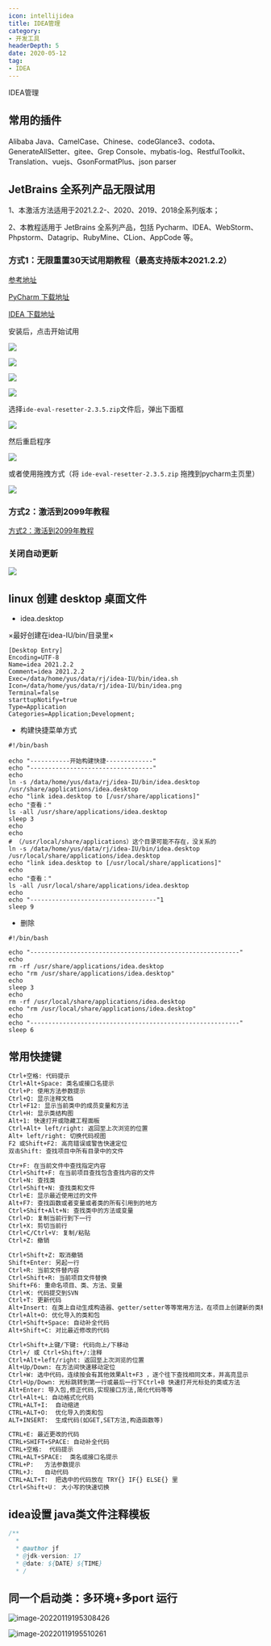 ```yaml
---
icon: intellijidea
title: IDEA管理
category: 
- 开发工具
headerDepth: 5
date: 2020-05-12
tag:
- IDEA
---
```


IDEA管理

<!-- more -->

## 常用的插件

Alibaba Java、CamelCase、Chinese、codeGlance3、codota、GenerateAllSetter、gitee、Grep Console、mybatis-log、RestfulToolkit、Translation、vuejs、GsonFormatPlus、json parser

## JetBrains 全系列产品无限试用

1、本激活方法适用于2021.2.2-、2020、2019、2018全系列版本；

2、本教程适用于 JetBrains 全系列产品，包括 Pycharm、IDEA、WebStorm、Phpstorm、Datagrip、RubyMine、CLion、AppCode 等。

### 方式1：无限重置30天试用期教程（最高支持版本2021.2.2）

[参考地址](https://www.exception.site/essay/idea-reset-eval)

[PyCharm 下载地址](https://www.jetbrains.com/zh-cn/pycharm/download/other.html)

[IDEA 下载地址](https://www.jetbrains.com/zh-cn/idea/download/other.html)

安装后，点击开始试用

![](./idea.assets/true-image-20230301211748832.png)

![](./idea.assets/true-image-20230301211951293.png)

![](./idea.assets/true-image-20230301212014921.png)

![](./idea.assets/true-image-20230301212154794.png)

选择`ide-eval-resetter-2.3.5.zip`文件后，弹出下面框

![](./idea.assets/true-image-20230301212245629.png)

然后重启程序

![](./idea.assets/true-image-20230301212757684.png)

或者使用拖拽方式（将 `ide-eval-resetter-2.3.5.zip` 拖拽到pycharm主页里）

![](./idea.assets/true-image-2023030166.png)

### 方式2：激活到2099年教程

[方式2：激活到2099年教程](https://www.exception.site/essay/how-to-free-use-intellij-idea-2019-3)

### 关闭自动更新

![](./idea.assets/true-image-2023030177.png)


## linux 创建 desktop 桌面文件

- idea.desktop

×最好创建在idea-IU/bin/目录里×

```
[Desktop Entry]
Encoding=UTF-8
Name=idea 2021.2.2
Comment=idea 2021.2.2
Exec=/data/home/yus/data/rj/idea-IU/bin/idea.sh
Icon=/data/home/yus/data/rj/idea-IU/bin/idea.png
Terminal=false
starttupNotify=true
Type=Application
Categories=Application;Development;
```

- 构建快捷菜单方式

```
#!/bin/bash

echo "-----------开始构建快捷-------------"
echo "----------------------------------"
echo
ln -s /data/home/yus/data/rj/idea-IU/bin/idea.desktop /usr/share/applications/idea.desktop
echo "link idea.desktop to [/usr/share/applications]"
echo "查看："
ls -all /usr/share/applications/idea.desktop
sleep 3
echo
echo
# （/usr/local/share/applications）这个目录可能不存在，没关系的
ln -s /data/home/yus/data/rj/idea-IU/bin/idea.desktop /usr/local/share/applications/idea.desktop
echo "link idea.desktop to [/usr/local/share/applications]"
echo
echo "查看："
ls -all /usr/local/share/applications/idea.desktop
echo
echo "-----------------------------------"1
sleep 9

```

- 删除

```
#!/bin/bash

echo "----------------------------------------------------------"
echo
rm -rf /usr/share/applications/idea.desktop
echo "rm /usr/share/applications/idea.desktop"
echo
sleep 3
echo
rm -rf /usr/local/share/applications/idea.desktop
echo "rm /usr/local/share/applications/idea.desktop"
echo
echo "----------------------------------------------------------"
sleep 6
```


## 常用快捷键

```markdown
Ctrl+空格: 代码提示
Ctrl+Alt+Space: 类名或接口名提示
Ctrl+P: 使用方法参数提示
Ctrl+Q: 显示注释文档
Ctrl+F12: 显示当前类中的成员变量和方法
Ctrl+H: 显示类结构图
Alt+1: 快速打开或隐藏工程面板
Ctrl+Alt+ left/right: 返回至上次浏览的位置
Alt+ left/right: 切换代码视图
F2 或Shift+F2: 高亮错误或警告快速定位
双击Shift: 查找项目中所有目录中的文件

Ctr+F: 在当前文件中查找指定内容
Ctrl+Shift+F: 在当前项目查找包含查找内容的文件
Ctrl+N: 查找类
Ctrl+Shift+N: 查找类和文件
Ctrl+E: 显示最近使用过的文件
Alt+F7: 查找函数或者变量或者类的所有引用到的地方
Ctrl+Shift+Alt+N: 查找类中的方法或变量
Ctrl+D: 复制当前行到下一行
Ctrl+X: 剪切当前行
Ctrl+C/Ctrl+V: 复制/粘贴
Ctrl+Z: 撤销

Ctrl+Shift+Z: 取消撤销
Shift+Enter: 另起一行
Ctrl+R: 当前文件替内容
Ctrl+Shift+R: 当前项目文件替换
Shift+F6: 重命名项目、类、方法、变量
Ctrl+K: 代码提交到SVN
Ctrl+T: 更新代码
Alt+Insert: 在类上自动生成构造器、getter/setter等等常用方法，在项目上创建新的类和文件
Ctrl+Alt+O: 优化导入的类和包
Ctrl+Shift+Space: 自动补全代码
Alt+Shift+C: 对比最近修改的代码

Ctrl+Shift+上键/下键: 代码向上/下移动
Ctrl+/ 或 Ctrl+Shift+/:注释
Ctrl+Alt+left/right: 返回至上次浏览的位置
Alt+Up/Down: 在方法间快速移动定位
Ctrl+W: 选中代码，连续按会有其他效果Alt+F3 ，逐个往下查找相同文本，并高亮显示
Ctrl+Up/Down: 光标跳转到第一行或最后一行下Ctrl+B 快速打开光标处的类或方法
Alt+Enter: 导入包,修正代码,实现接口方法,简化代码等等
Ctrl+Alt+L: 自动格式化代码
CTRL+ALT+I:  自动缩进 
CTRL+ALT+O:  优化导入的类和包 
ALT+INSERT:  生成代码(如GET,SET方法,构造函数等) 

CTRL+E: 最近更改的代码 
CTRL+SHIFT+SPACE: 自动补全代码 
CTRL+空格:  代码提示 
CTRL+ALT+SPACE:  类名或接口名提示 
CTRL+P:   方法参数提示 
CTRL+J:   自动代码 
CTRL+ALT+T:  把选中的代码放在 TRY{} IF{} ELSE{} 里
Ctrl+Shift+U： 大小写的快速切换

```

## idea设置 java类文件注释模板

```java
/**
  * 
  * @author jf
  * @jdk-version: 17
  * @date: ${DATE} ${TIME}
  * /
```

## 同一个启动类：多环境+多port 运行

![image-20220119195308426](./idea.assets/true-image-20220119195308426.png)

![image-20220119195510261](./idea.assets/true-image-20220119195510261.png)
